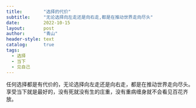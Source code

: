 ```yaml
---
title:        "选择的代价"
subtitle:     "无论选择向左走还是向右走,都是在推动世界走向尽头"
date:         2022-10-15
layout:       post
author:       "青山"
header-style: text
catalog:      true
tags:
  - 选择
  - 当下
  - 见自己
---
```


任何选择都是有代价的，无论选择向左走还是向右走，都是在推动世界走向尽头。享受当下就是最好的，没有死就没有生的庄重，没有重病缠身就不会看见百花齐放。